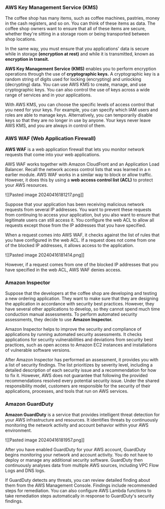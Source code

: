 ### AWS Key Management Service (KMS)
The coffee shop has many items, such as coffee machines, pastries, money in the cash registers, and so on. You can think of these items as data. The coffee shop owners want to ensure that all of these items are secure, whether they're sitting in a storage room or being transported between shop locations.

In the same way, you must ensure that you applications' data is secure while in storage **(encryption at rest)** and while it is transmitted, known as **encryption in transit.**

**AWS Key Management Service (KMS)** enables you to perform encryption operations through the use of **cryptographic keys.** A cryptographic key is a random string of digits used for locking (encrypting) and unlocking (decrypting) data. You can use AWS KMS to create, manage, and use cryptographic keys. You can also control the use of keys across a wide range of services and in your applications.

With AWS KMS, you can choose the specific levels of access control that you need for your keys. For example, you can specify which IAM users and roles are able to manage keys. Alternatively, you can temporarily disable keys so that they are no longer in use by anyone. Your keys never leave AWS KMS, and you are always in control of them.
### AWS WAF (Web Application Firewall)
**AWS WAF** is a web application firewall that lets you monitor network requests that come into your web applications.

AWS WAF works together with Amazon CloudFront and an Application Load Balancer. Recall the network access control lists that was learned in a n earlier module. AWS WAF works in a similar way to block or allow traffic. However, it does this by using a  **web access control list (ACL)** to protect your AWS resources.

![[Pasted image 20240416181217.png]]

Suppose that your application has been receiving malicious network requests from several IP addresses. You want to prevent these requests from continuing to access your application, but you also want to ensure that legitimate users can still access it. You configure the web ACL to allow all requests except those from the IP addresses that you have specified.

When a request comes into AWS WAF, it checks against the list of rules that you have configured in the web ACL. If a request does not come from one of the blocked IP addresses, it allows access to the application.

![[Pasted image 20240416181414.png]]

However, if a request comes from one of the blocked IP addresses that you have specified in the web ACL, AWS WAF denies access.
### Amazon Inspector
Suppose that the developers at the coffee shop are developing and testing a new ordering application. They want to make sure that they are designing the application in accordance with security best practices. However, they have several other applications to develop, so they cannot spend much time conduction manual assessments. To perform automated security assessments, they decide to use **Amazon Inspector.**

Amazon Inspector helps to improve the security and compliance of applications by running automated security assessments. It checks applications for security vulnerabilities and deviations from security best practices, such as open access to Amazon EC2 instances and installations of vulnerable software versions.

After Amazon Inspector has performed an assessment, it provides you with a list of security findings. The list prioritizes by severity level, including a detailed description of each security issue and a recommendation for how to fix it. However, AWS does not guarantee that following the provided recommendations resolved every potential security issue. Under the shared responsibility model, customers are responsible for the security of their applications, processes, and tools that run on AWS services.
### Amazon GuardDuty
**Amazon GuardDuty** is a service that provides intelligent threat detection for your AWS infrastructure and resources. It identifies threats by continuously monitoring the network activity and account behavior within your AWS environment.

![[Pasted image 20240416181957.png]]

After you have enabled GuardDuty for your AWS account, GuardDuty begins monitoring your network and account activity. You do not have to deploy or manage any additional security software. GuardDuty then continuously analyses data from multiple AWS sources, including VPC Flow Logs and DNS logs.

If GuardDuty detects any threats, you can review detailed finding about them from the AWS Management Console. Findings include recommended steps for remediation. You can also configure AWS Lambda functions to take remediation steps automatically in response to GuardDuty's security findings.